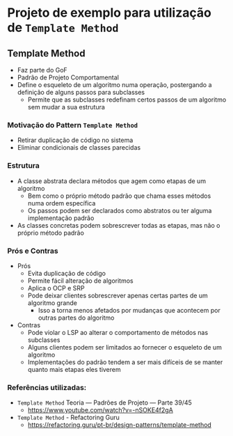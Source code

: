# Projeto de exemplo para utilização de `Template Method`

## Template Method
- Faz parte do GoF
- Padrão de Projeto Comportamental
- Define o esqueleto de um algoritmo numa operação, postergando a definição de alguns passos para subclasses
  - Permite que as subclasses redefinam certos passos de um algoritmo sem mudar a sua estrutura

### Motivação do Pattern `Template Method`
- Retirar duplicação de código no sistema
- Eliminar condicionais de classes parecidas

### Estrutura
- A classe abstrata declara métodos que agem como etapas de um algoritmo
  - Bem como o próprio método padrão que chama esses métodos numa ordem específica
  - Os passos podem ser declarados como abstratos ou ter alguma implementação padrão
- As classes concretas podem sobrescrever todas as etapas, mas não o próprio método padrão

### Prós e Contras
- Prós
  - Evita duplicação de código
  - Permite fácil alteração de algoritmos
  - Aplica o OCP e SRP
  - Pode deixar clientes sobrescrever apenas certas partes de um algoritmo grande
    - Isso a torna menos afetados por mudanças que acontecem por outras partes do algoritmo
- Contras
  - Pode violar o LSP ao alterar o comportamento de métodos nas subclasses
  - Alguns clientes podem ser limitados ao fornecer o esqueleto de um algoritmo
  - Implementações do padrão tendem a ser mais difíceis de se manter quanto mais etapas eles tiverem

### Referências utilizadas:
- `Template Method` Teoria — Padrões de Projeto — Parte 39/45
  - https://www.youtube.com/watch?v=-nSOKE4f2gA
- `Template Method` - Refactoring Guru
  - https://refactoring.guru/pt-br/design-patterns/template-method
